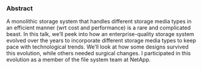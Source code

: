 ### Abstract

A monolithic storage system that handles different storage media types in an efficient manner (wrt cost and performance) is a rare and complicated beast. In this talk, we’ll peek into how an enterprise-quality storage system evolved over the years to incorporate different storage media types to keep pace with technological trends. We’ll look at how some designs survived this evolution, while others needed surgical changes. I participated in this evolution as a member of the file system team at NetApp.

